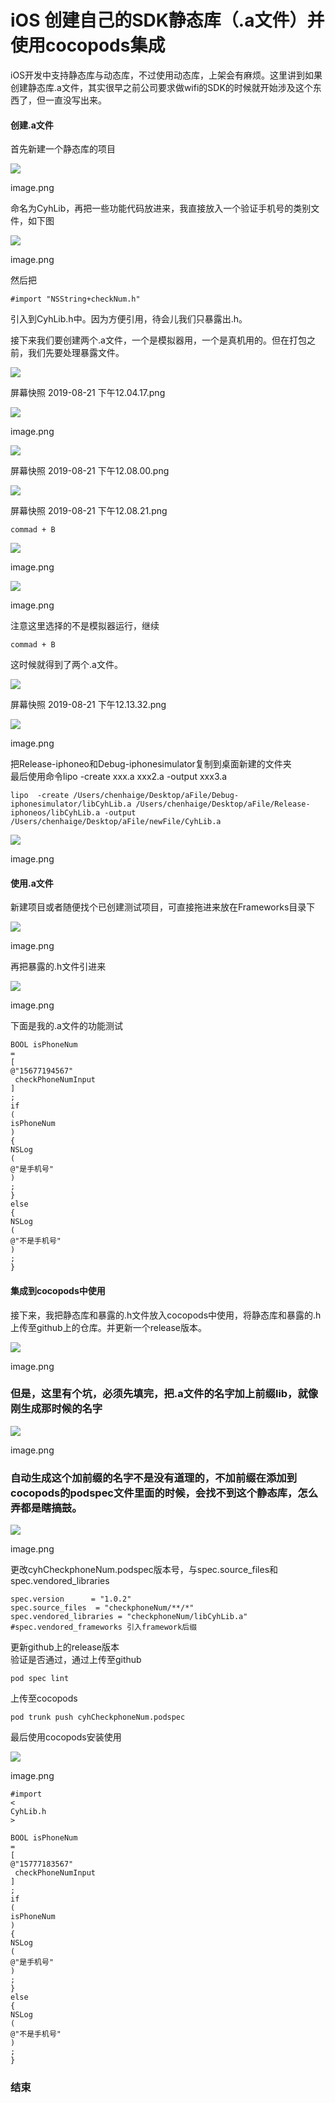 # iOS 创建自己的SDK静态库（.a文件）并使用cocopods集成



iOS开发中支持静态库与动态库，不过使用动态库，上架会有麻烦。这里讲到如果创建静态库.a文件，其实很早之前公司要求做wifi的SDK的时候就开始涉及这个东西了，但一直没写出来。

#### 创建.a文件

首先新建一个静态库的项目

![](https://upload-images.jianshu.io/upload_images/2519829-c391208df0c8acd1.png?imageMogr2/auto-orient/strip|imageView2/2/w/1200/format/webp)

image.png

命名为CyhLib，再把一些功能代码放进来，我直接放入一个验证手机号的类别文件，如下图

![](https://upload-images.jianshu.io/upload_images/2519829-6ace5900d2f46d50.png?imageMogr2/auto-orient/strip|imageView2/2/w/532/format/webp)

image.png

然后把

`#import "NSString+checkNum.h"`

引入到CyhLib.h中。因为方便引用，待会儿我们只暴露出.h。

接下来我们要创建两个.a文件，一个是模拟器用，一个是真机用的。但在打包之前，我们先要处理暴露文件。

![](https://upload-images.jianshu.io/upload_images/2519829-d201ad53f233cc31.png?imageMogr2/auto-orient/strip|imageView2/2/w/1200/format/webp)

屏幕快照 2019-08-21 下午12.04.17.png

![](https://upload-images.jianshu.io/upload_images/2519829-171a786035ed2611.png?imageMogr2/auto-orient/strip|imageView2/2/w/1164/format/webp)

image.png

![](https://upload-images.jianshu.io/upload_images/2519829-3995c70b9a7bd1da.png?imageMogr2/auto-orient/strip|imageView2/2/w/848/format/webp)

屏幕快照 2019-08-21 下午12.08.00.png

![](https://upload-images.jianshu.io/upload_images/2519829-695f1d0bc6fd5fb1.png?imageMogr2/auto-orient/strip|imageView2/2/w/1200/format/webp)

屏幕快照 2019-08-21 下午12.08.21.png

```
commad + B
```

![](https://upload-images.jianshu.io/upload_images/2519829-7c8d7c149ab18ddb.png?imageMogr2/auto-orient/strip|imageView2/2/w/1200/format/webp)

image.png

![](https://upload-images.jianshu.io/upload_images/2519829-c46d5c0e9b1d8cac.png?imageMogr2/auto-orient/strip|imageView2/2/w/514/format/webp)

image.png

注意这里选择的不是模拟器运行，继续

```
commad + B
```

这时候就得到了两个.a文件。

![](https://upload-images.jianshu.io/upload_images/2519829-3f3ba4d9aa019377.png?imageMogr2/auto-orient/strip|imageView2/2/w/744/format/webp)

屏幕快照 2019-08-21 下午12.13.32.png

![](https://upload-images.jianshu.io/upload_images/2519829-5e2efcd1d36f7ea3.png?imageMogr2/auto-orient/strip|imageView2/2/w/828/format/webp)

image.png

把Release-iphoneo和Debug-iphonesimulator复制到桌面新建的文件夹  
最后使用命令lipo -create xxx.a xxx2.a -output xxx3.a

```
lipo  -create /Users/chenhaige/Desktop/aFile/Debug-iphonesimulator/libCyhLib.a /Users/chenhaige/Desktop/aFile/Release-iphoneos/libCyhLib.a -output /Users/chenhaige/Desktop/aFile/newFile/CyhLib.a
```

![](https://upload-images.jianshu.io/upload_images/2519829-5eac13704ab54f05.png?imageMogr2/auto-orient/strip|imageView2/2/w/1200/format/webp)

image.png

#### 使用.a文件

新建项目或者随便找个已创建测试项目，可直接拖进来放在Frameworks目录下

![](https://upload-images.jianshu.io/upload_images/2519829-2c827ba7a9657b72.png?imageMogr2/auto-orient/strip|imageView2/2/w/326/format/webp)

image.png

再把暴露的.h文件引进来

![](https://upload-images.jianshu.io/upload_images/2519829-e71aaccec14e55c1.png?imageMogr2/auto-orient/strip|imageView2/2/w/418/format/webp)

image.png

下面是我的.a文件的功能测试

```
BOOL isPhoneNum 
=
[
@"15677194567"
 checkPhoneNumInput
]
;
if
(
isPhoneNum
)
{
NSLog
(
@"是手机号"
)
;
}
else
{
NSLog
(
@"不是手机号"
)
;
}
```

#### 集成到cocopods中使用

接下来，我把静态库和暴露的.h文件放入cocopods中使用，将静态库和暴露的.h上传至github上的仓库。并更新一个release版本。

![](https://upload-images.jianshu.io/upload_images/2519829-68aa9ed2a3b788e7.png?imageMogr2/auto-orient/strip|imageView2/2/w/1200/format/webp)

image.png

### 但是，这里有个坑，必须先填完，把.a文件的名字加上前缀lib，就像刚生成那时候的名字

![](https://upload-images.jianshu.io/upload_images/2519829-4a6600d93ffb046b.png?imageMogr2/auto-orient/strip|imageView2/2/w/828/format/webp)

image.png

### 自动生成这个加前缀的名字不是没有道理的，不加前缀在添加到cocopods的podspec文件里面的时候，会找不到这个静态库，怎么弄都是瞎搞鼓。

![](https://upload-images.jianshu.io/upload_images/2519829-106ee59f25927548.png?imageMogr2/auto-orient/strip|imageView2/2/w/1200/format/webp)

image.png

更改cyhCheckphoneNum.podspec版本号，与spec.source\_files和spec.vendored\_libraries

```
spec.version      = "1.0.2"
spec.source_files  = "checkphoneNum/**/*"
spec.vendored_libraries = "checkphoneNum/libCyhLib.a"
#spec.vendored_frameworks 引入framework后缀
```

更新github上的release版本  
验证是否通过，通过上传至github

```
pod spec lint
```

上传至cocopods

```
pod trunk push cyhCheckphoneNum.podspec
```

最后使用cocopods安装使用

![](https://upload-images.jianshu.io/upload_images/2519829-4f57a8586f11615f.png?imageMogr2/auto-orient/strip|imageView2/2/w/410/format/webp)

image.png

```
#import 
<
CyhLib.h
>
```

```
BOOL isPhoneNum 
=
[
@"15777183567"
 checkPhoneNumInput
]
;
if
(
isPhoneNum
)
{
NSLog
(
@"是手机号"
)
;
}
else
{
NSLog
(
@"不是手机号"
)
;
}
```

### 结束



